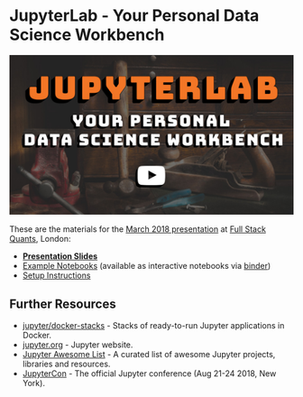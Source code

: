 # JupyterLab - Your Personal Data Science Workbench

[![Video Banner](banner.jpg)](https://skillsmatter.com/meetups/10726-jupyterlab-your-personal-data-science-workbench)

These are the materials for the [March 2018 presentation](https://skillsmatter.com/meetups/10726-jupyterlab-your-personal-data-science-workbench) at [Full Stack Quants](http://fullstackquants.org/), London:

 * [**Presentation Slides**](https://rawgit.com/markusschanta/talks/master/2018-03%20-%20JupyterLab%20-%20Full%20Stack%20Quants/presentation.html)
 * [Example Notebooks](https://github.com/markusschanta/talks/tree/master/2018-03%20-%20JupyterLab%20-%20Full%20Stack%20Quants/notebooks) (available as interactive notebooks via [binder](https://mybinder.org/v2/gh/markusschanta/talks/master?urlpath=lab/tree/2018-03%20-%20JupyterLab%20-%20Full%20Stack%20Quants/notebooks))
 * [Setup Instructions](https://github.com/markusschanta/talks/blob/master/2018-03%20-%20JupyterLab%20-%20Full%20Stack%20Quants/setup.md)

## Further Resources

 * [jupyter/docker-stacks](https://github.com/jupyter/docker-stacks) - Stacks of ready-to-run Jupyter applications in Docker.
 * [jupyter.org](http://jupyter.org/) - Jupyter website.
 * [Jupyter Awesome List](https://github.com/markusschanta/awesome-jupyter) - A curated list of awesome Jupyter projects, libraries and resources.
 * [JupyterCon](https://conferences.oreilly.com/jupyter/jup-ny) - The official Jupyter conference (Aug 21-24 2018, New York).
